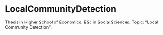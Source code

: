 # LocalCommunityDetection
Thesis in Higher School of Economics: BSc in Social Sciences. Topic: "Local Community Detection".
